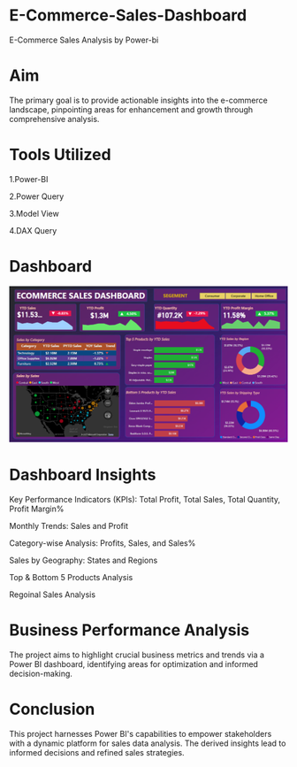# E-Commerce-Sales-Dashboard
E-Commerce Sales Analysis by Power-bi
# Aim
The primary goal is to provide actionable insights into the e-commerce landscape, pinpointing areas for enhancement and growth through comprehensive analysis.
# Tools Utilized
1.Power-BI

2.Power Query

3.Model View

4.DAX Query

# Dashboard
 ![Image Alt](https://github.com/haikabdullah08/E-Commerce-Sales-Dashboard/blob/803eb532181306f2eff0473f9842efa6f6e8fa43/Screenshot%202025-01-01%20132339.png) 
 
# Dashboard Insights
Key Performance Indicators (KPIs): Total Profit, Total Sales, Total Quantity, Profit Margin%

Monthly Trends: Sales and Profit

Category-wise Analysis: Profits, Sales, and Sales%

Sales by Geography: States and Regions

Top & Bottom 5 Products Analysis

Regoinal Sales Analysis

# Business Performance Analysis
The project aims to highlight crucial business metrics and trends via a Power BI dashboard, identifying areas for optimization and informed decision-making.
# Conclusion
This project harnesses Power BI's capabilities to empower stakeholders with a dynamic platform for sales data analysis. The derived insights lead to informed decisions and refined sales strategies.
 

